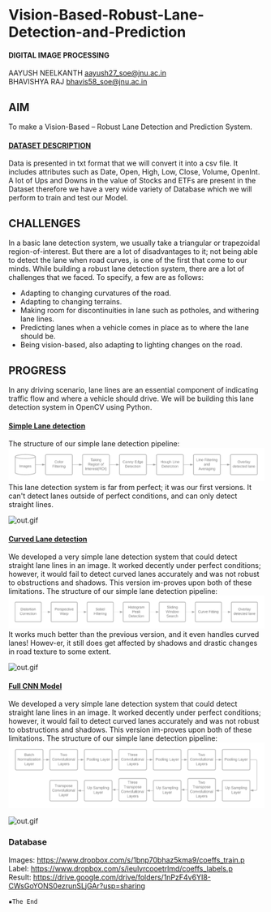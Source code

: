 # Vision-Based-Robust-Lane-Detection-and-Prediction

#### DIGITAL IMAGE PROCESSING


AAYUSH NEELKANTH  aayush27_soe@jnu.ac.in <br>
BHAVISHYA RAJ  bhavis58_soe@jnu.ac.in <br>

## AIM
To make a Vision-Based – Robust Lane Detection and Prediction System. 


<a href = "https://www.kaggle.com/borismarjanovic/price-volume-data-for-all-us-stocks-etfs"><h4>DATASET DESCRIPTION</h4> </a>

Data is presented in txt format that we will convert it into a csv file. It includes attributes such as Date, Open, High, Low, Close, Volume, OpenInt. A lot of Ups and Downs in the value of Stocks and ETFs are present in the Dataset therefore we have a very wide variety of Database which we will perform to train and test our Model.


## CHALLENGES

In a basic lane detection system, we usually take a triangular or trapezoidal region-of-interest. But there are a lot of disadvantages to it; not being able to detect the lane when road curves, is one of the first that come to our minds. While building a robust lane detection system, there are a lot of challenges that we faced. To specify, a few are as follows:
- Adapting to changing curvatures of the road.
-	Adapting to changing terrains.
-	Making room for discontinuities in lane such as potholes, and withering lane lines.
-	Predicting lanes when a vehicle comes in place as to where the lane should be.
-	Being vision-based, also adapting to lighting changes on the road.


## PROGRESS

In any driving scenario, lane lines are an essential component of indicating traffic flow and where a vehicle should drive. We will be building this lane detection system in OpenCV using Python.

<a href = "https://github.com/brobotan/Vision-Based-Robust-Lane-Detection-and-Prediction/blob/main/simple-lane-detection/Simple.ipynb"><h4>Simple Lane detection</h4> </a>
The structure of our simple lane detection pipeline:
![pipe.png](simple-lane-detection/examples/pipe.png)
This lane detection system is far from perfect; it was our first versions. It can't detect lanes outside of perfect conditions, and can only detect straight lines.

![out.gif](simple-lane-detection/examples/challenge.gif)

<a href = "https://github.com/brobotan/Vision-Based-Robust-Lane-Detection-and-Prediction/blob/main/curved-lane-detect/curved-lane-detect.ipynb"><h4>Curved Lane detection</h4> </a>
We developed a very simple lane detection system that could detect straight lane lines in an image. It worked decently under perfect conditions; however, it would fail to detect curved lanes accurately and was not robust to obstructions and shadows. This version im-proves upon both of these limitations. The structure of our simple lane detection pipeline:
![pipe.png](curved-lane-detect/examples/pipe.png)
It works much better than the previous version, and it even handles curved lanes! Howev-er, it still does get affected by shadows and drastic changes in road texture to some extent.

![out.gif](curved-lane-detect/examples/out.gif)

<a href = "https://github.com/brobotan/Vision-Based-Robust-Lane-Detection-and-Prediction/blob/main/fully_conv_NN.py"><h4>Full CNN Model</h4> </a>
We developed a very simple lane detection system that could detect straight lane lines in an image. It worked decently under perfect conditions; however, it would fail to detect curved lanes accurately and was not robust to obstructions and shadows. This version im-proves upon both of these limitations. The structure of our simple lane detection pipeline:
![pipe.png](output/fullcnn-flow.png)

![out.gif](output/full_cnn_res.gif)

### Database
Images: https://www.dropbox.com/s/1bnp70bhaz5kma9/coeffs_train.p <br>
Label: https://www.dropbox.com/s/ieulvrcooetrlmd/coeffs_labels.p <br>
Result: https://drive.google.com/drive/folders/1nPzF4v6YI8-CWsGoYONS0ezrunSLjGAr?usp=sharing <br>

```
▪The End
```
